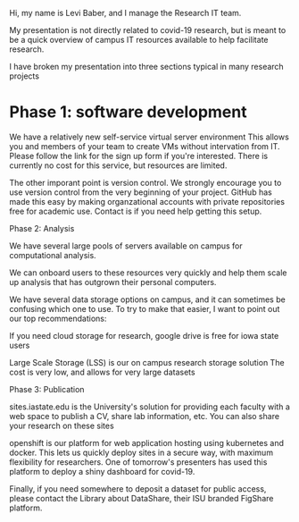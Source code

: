 Hi, my name is Levi Baber, and I manage the Research IT team.

My presentation is not directly related to covid-19 research, but 
is meant to be a quick overview of campus IT resources
available to help facilitate research.

I have broken my presentation into three sections typical in many research projects

# Phase 1: software development

We have a relatively new self-service virtual server environment
This allows you and members of your team to create VMs without intervation from IT.
Please follow the link for the sign up form if you're interested. 
There is currently no cost for this service, but resources are limited.

The other imporant point is version control. We strongly encourage you to use version control 
from the very beginning of your project.  GitHub has made this easy by making organzational accounts with
private repositories free for academic use. Contact is if you need help getting this setup.

Phase 2: Analysis

We have several large pools of servers available on campus for computational analysis.

We can onboard users to these resources very quickly and help them scale up analysis that has outgrown their personal computers.

We have several data storage options on campus, and it can sometimes be confusing which one to use.  To try to make that easier, I want to point
out our top recommendations:

If you need cloud storage for research, google drive is free for iowa state users

Large Scale Storage (LSS) is our on campus research storage solution
The cost is very low, and allows for very large datasets

Phase 3: Publication

sites.iastate.edu is the University's solution for providing each faculty with a web space to publish a CV, share lab information, etc.
You can also share your research on these sites

openshift is our platform for web application hosting using kubernetes and docker. This lets us quickly deploy sites in a secure way, with maximum flexibility
for researchers.  One of tomorrow's presenters has used this platform to deploy a shiny dashboard for covid-19.

Finally, if you need somewhere to deposit a dataset for public access, please contact the Library about DataShare, their ISU branded FigShare platform.

